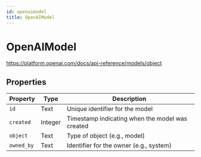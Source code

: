 ```yaml
---
id: openaimodel
title: OpenAIModel
---
```


# OpenAIModel

https://platform.openai.com/docs/api-reference/models/object

## Properties

| Property   | Type   | Description                 |
|------------|--------|-----------------------------|
| `id`         | Text   | Unique identifier for the model |
| `created`    | Integer| Timestamp indicating when the model was created |
| `object`     | Text   | Type of object (e.g., model) |
| `owned_by`   | Text   | Identifier for the owner (e.g., system) |
